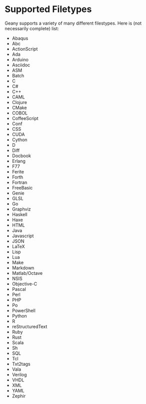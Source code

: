 Supported Filetypes
==========

Geany supports a variety of many different filestypes. Here is (not necessarily complete) list:

  - Abaqus
  - Abc
  - ActionScript
  - Ada
  - Arduino
  - Asciidoc
  - ASM
  - Batch
  - C
  - C#
  - C++
  - CAML
  - Clojure
  - CMake
  - COBOL
  - CoffeeScript
  - Conf
  - CSS
  - CUDA
  - Cython
  - D
  - Diff
  - Docbook
  - Erlang
  - F77
  - Ferite
  - Forth
  - Fortran
  - FreeBasic
  - Genie
  - GLSL
  - Go
  - Graphviz
  - Haskell
  - Haxe
  - HTML
  - Java
  - Javascript
  - JSON
  - LaTeX
  - Lisp
  - Lua
  - Make
  - Markdown
  - Matlab/Octave
  - NSIS
  - Objective-C
  - Pascal
  - Perl
  - PHP
  - Po
  - PowerShell
  - Python
  - R
  - reStructuredText
  - Ruby
  - Rust
  - Scala
  - Sh
  - SQL
  - Tcl
  - Txt2tags
  - Vala
  - Verilog
  - VHDL
  - XML
  - YAML
  - Zephir
